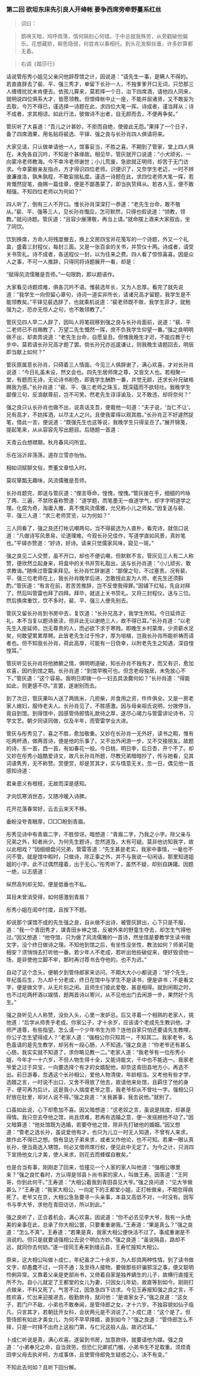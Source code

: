 <script type="text/javascript">
    var head = document.getElementsByTagName('head')[0];
    cssURL = '/public/article_1.css';
    linkTag = document.createElement('link');
    linkTag.href = cssURL;
    linkTag.setAttribute('type','text/css');
    linkTag.setAttribute('rel','stylesheet');
    head.appendChild(linkTag);
</script>
### 第二回  欲坦东床先引良人开绛帐  要争西席旁牵野蔓系红丝 

> 词曰：

> 鹊唤天暗，鸠呼雨落，情何隔别心何错。于中总就我殊劳，从旁戳破他偏乐。花想藏娇，柳思隐弱，何尝肯以春相托。到头花发柳丝垂，许多妙算都无着。

> 右调《踏莎行》

话说管彤秀小姐见父亲问他辞荐馆之计，因说道：“请先生一事，是瞒人不得的。若直直辞去了裴、平、强三秀才，单留下长孙一人，不独爹爹开口无词，只恐那三人缠缠扰扰未肯便去。依孩儿算来，莫若择一个日，治下四席酒，请他四人同来，就明说四位俱系大才，皆愿领教。但恨绛帐中止一座，不能并屈诸贤，又不敢妄为去取，今万不得已，谨选择一诗题在此，求四位大笔一挥。诗成者，谨当拜从；诗不成者，求其相谅。如此行法，彼做诗不出者，自无颜而去，不便再争矣。”

管灰听了大喜道：“吾儿之计甚妙，不拒而自绝，使彼此无怨。”果择了一个日子，备了四席酒果，用名贴将裴选、平铎、强之良与长孙肖四人俱请将来。

大家见请，只认做单请他一人，馆事妥当，不胜之喜。不期到了管家，堂上四人俱在，未免各自沉吟，不知是个甚缘故。相见毕，管灰就开口说道：“小犬顽劣，一向蒙冷老师教海。今不幸冷老师谢世；小儿荒废，急欲就正明师，却苦于无门访求。今幸蒙敝亲友指点，方才得识四位老师。识便识了，又奈学生老迈，一时不辨谁濂谁洛，孰朱孰程，不敢妄揣私度。谨选一诗题在此，求四位老师大笔一挥，若肯慨然捉笔，曲赐一篇佳章，便是不鄙愚蒙了，即当执贽拜从。若吝人玉，便不敢相强。不知四位老师以为何如？”

四人听了，倒有三人不开口。惟长孙肖深深打一恭道：“老先生台命，敢不敬从。”裴、平、强等三人，见长孙肖慨应，怎可默然，只得也假说道：“领教，领教。”就问诗题。管灰道：“且容少展薄敬，再当上请。”就命摆上酒来大家叙齿，坐了同饮。

饮到换席，方命人将残度撤去，换上文房四宝并花笺写的一个诗题，外又一个礼盒，盛着三封程仪，每封三面。又是一张百金的关书，并贽仪十两。诗成者，请受关书贽礼。诗不成者，各送程仪一封，以为往来之费。四人看了惊惊喜喜。因是众人之事，不可一人推辞，只得同将诗题展开一看，却是：

“赋得风流懦雅是吾师。”一句限韵，即以题语作。

大家看见诗题烦难，俱各沉吟不语。惟裴选年长，又为人忠厚。看完了就先说道：“我学生一向但留心章句，诗词一道实非所长，请诸兄高才留题，我学生是不能领教矣。”平铎见裴选辞了，也就乘机说道：“裴老师既不做，我学生菲才，就勉强为之，恐亦无惊人之句，也不敢领教了。”

管灰见四人早二人辞了，因叫人将笔砚移到强之良与长孙肖面前，说道：“裴、平二老师已不肖赐教了，万望二先生慨然一挥，庶不负我学生仰望一番。”强之良明明做不出，却卖弄说道：“老先生台命，自愿呈丑。但愧我晚生才迟，不能应教于七步中，莫若请长孙兄高才题了罢。倘长孙兄亦巡逡谦让，则我晚生请题回去，明辰即当献上如何？”

管灰原属意长孙肖，只碍着三人情面。今见三人俱辞谢了，满心欢喜，才对长孙肖说道：“今日礼虽未设，然文会也。四先生居师席之尊，又皆文人也。若相聚一堂，有题而无诗，无论诗书削色，即我学生酬酢一番，并觉无颜，还求长孙兄破格赐我为感。”长孙肖道：“裴、平、强三老师之珠玉，既深蕴而不欲轻吐。我晚学生鄙俚三句，反浪献尊前，岂不可笑。然老先生谆谆谕及，又不敢违，却将奈何？”

强之良只认长孙肖也做不出，说乖话支吾，便栽他一句道：“夫子说，‘当仁不让’。兄有高才，不妨挥洒，以尽主人之兴。且使我辈得以观其胜。”长孙肖正不好遽然捉笔，借此一言，便说道：“既强先生也这等说，我晚学生只得呈丑了。”展开锦笺，提起笔来，从从容容先写出题目。后随题一首道：

天青云白想襟期，秋月春风问所宜。

乐在浴沂非荡荡，道存立雪亦怡怡。

相如词赋聊文俗，贾董文章恰入时。

莫叹箪瓢无趣味，风流儒雅是吾师。

长孙肖题完，即送与管灰道：“俚言辱命，惶愧，惶愧。”管灰接在手，细细的吟咏了两、三遍，不禁欣喜称赞道：“道学题，而笔墨无一痕道学气，却字字明道学之理。化腐为奇，淘庸入雅，真不愧风流儒雅，允兄称小儿之师矣。”因复送与裴、平、强三人道：“求三老师赏览，以为何如？”

三人同看了，强之良还打帐讥嘲两句。当不得裴选为人直朴，看完诗，就信口说道：“凡做诗写风景易，论道理难。今观长孙兄佳作，写道学直如风景，真妙笔也。”平铎亦赞道：“好诗，好诗。读来只觉儒家风味，窥见一斑。”

强之良见二人交赞，虽不开口，却也不便讥嘲，但默默不言。管灰见三人有二人称赞，便欣然立起身来，将盒中的关书并贽礼取出，送与长孙肖道：“小儿顽劣，敢求教诲。”随唤过管雷来拜见。长孙肖忙辞谢道：“鄙俚之句，不过塞责。况有裴、平、强三位老师在上，我长孙肖晚学后进，怎敢授此妄为人师，老先生还须斟酌。”管灰道：“有言在前，若苦苦推辞，岂不反使我得罪。”因铺下红毡，先自对拜了。然后叫管雷也拜了四拜。拜毕，就送上关书贽礼。又将三封程仪，送与三位。然后换席重饮，饮不多时，裴、平、强三人便先别去。

管灰又留长孙肖到书房中去，复饮道：“长孙兄高才，我学生所知。今日延师正礼，本不当复以题诗亵渎，但非此无以谢绝三人，故不得已耳。”长孙肖道：“以老先生入座延师，岂无尊贵的人，而必欲下求于寒贱。即晚生乡村蒙席，少资薪水足矣，何敢望累累厚聘。此皆老先生过于怜才，厚为培植，岂我长孙肖所能祈祷而请者也。但不知我长孙肖，荷此高厚，可能有一日侥幸，以附老先生之知遇，深自惶惶耳。”

管灰听见长孙肖将他肺腑之情，俱明明道破，知长孙肖不独有才，而又有识，愈加欢喜，因约到馆之期。长孙肖道：“到馆早晚可也。但念老母独居，未免放心不下。”管灰道：“这个容易。我明日即拨一仆一妇去具汲爨何如？”长孙肖道：“得能如此，则更感不尽。”言罢，遂谢别而去。

到了次日，管灰果叫人送了两挑米，几担柴，并食用之资，件件俱全。又是一房老家人媳妇，服侍老夫人。长孙肖见了，不胜感激。因与母亲祖氏说明，分拨停当，竟自到馆。到得馆中，因感管侍郎情礼款待之厚，遂尽心竭力与管雷讲论诗书，习学文艺。朝夕同读同做，仅及半年，而管雷学业大进。

管灰与彤秀见了，喜之不胜，愈加敬重。又妙在长孙肖一无外好，读书之暇，惟有吃两杯酒，做两首诗，便是他的乐事了。又不出外闲游一步，又不交接朋友。故题的诗，东一首，西一首，有如春花一般。今日桃，明日李，后日杏，开个不了。却又妙在彤秀小姐酷爱诗文，故凡长孙肖所题，尽教兄弟暗暗抄了，传与她看，见其词语隽秀，无不称赞。赏便赏，却是赏其才，实与情意无关。忽一日，偶见他一首感知诗道：

君亲恩义有根枝，无故而深是感知。

才向饥寒消世态，又随冷暖入诗脾。

花开花落春常好，云去云来天不移。

垂盼没夸青眼厚，□□□盼到青眉。

彤秀见诗中有青眉二字，不胜惊讶。暗想道：“青眉二字，乃我之小字。除父亲与兄弟之外，知者尚少。为何先生题诗，忽然道及，大有可疑。莫非他访知我字，故以此相戏？”因细细盘问兄弟，管雷答道：“先生甚是老实，我家中事情，一毫也不问不管。就是馆中暇时，只做诗，除正事之外，并不与我说一句闲话，那里知道姐姐的小字。此不过偶然撞着，出于无心。”彤秀听了，虽然不疑，却别自踌躇。因题一绝，以志感道：

纵然高列却无知，便是低垂也不私。

耳目未曾消受得，如何感激到青眉？

彤秀小姐在闺中忖度，且按下不题。

却说那个谋馆不成的先生强之良，自从做不出诗，被管灰辞出，心下只是不服，道：“我一个青田秀才，谋青田乡绅之馆，反被外来的野童生夺去，却怎生气得他过。”因又想道：“他夺馆，只为做了风流儒雅的一首诗，然坐馆是要教学生读书做文字，没个终日做诗之理。不知他到馆之后，有坐性没坐性，教法如何？师弟可能相安？须悄悄去打听他一番。若少年人不老成，若听出他些破绽来，便好毁谤他一场，是非使他立脚不牢，那时再讨荐书去夺他的，也不为迟。”

自动了这个念头，便朝夕到管侍郎家来访问。不期大大小小都说道：“好个先生，年纪虽后生，为人却十分老成，终日在馆中与学生不是读书，便是讲书；不是看文字，便是做文字，从无片刻之闲。且师生们彼此爱敬，甚是相得。就到闲暇之时，也不过吃两杯酒以娱情，题两首诗以寄兴，从不见他出门去闲游一步，果然好个先生。”

强之良听见人人称赞，没处入头，心里一发妒忌。后又寻着一个相熟的老家人，挑他道：“后学从师贵乎老成。你家公子，才十余岁，应该请个老成先生教训他，才师严道尊，有些指望。怎么请一个少年书生为师？连他自家只怕还要请先生教哩，你公子怎生望得成人？”老家人道：“强相公你只知其一，不知其二。我家老爷，名色虽请的是先生教学，却另有一段心肠，人不知道。”强之良道：“你老爷还有甚么心肠，我实实就不知道了，求你略见教一二。”老家人道：“我老爷有一位彤秀小姐，今年才一十六岁，不但人物生得十全，又能诗能文，千中也不能选一。我家老爷爱之过于异宝，一向要选择个有才的女婿配他，却奈这青田县地方小，再选不出。前日游春，忽遇这个长孙相公，爱他人物清俊，年龄相当。又考他有些才学，选婿之言，一时说不出口，又舍不得放了他去，故请他来处馆，且羁住了他的身子，便可再为后计。这是我小人揣度老爷之意，我老爷却从不曾吐一字。强相公只好放在肚里，却对人说不得。”强之良道：“关我甚事，我去说他。”就别了。

口虽如此说，心下却愈加不喜。因又暗想道：“这老奴之言，虽说是揣度，却甚是得情。我只空去夺他之馆，尚且烦难，若再有选婚之意，便一发摇撼他不动了。”因又暗算道：“他处馆既为选婚，若要夺他之馆，除非先打破他的婚姻。”因又想道：“管老之选长孙，虽说爱他有才，也只为儿立一时无人知道，不曾有人来求，故作此不得已之想。倘有显达子弟来求，或者又作他论，也不可知。若果一眼认真长孙，便当竟选入甥馆，何必又借师席行权，便见此中无定了。为今之计，只消四下宣扬他女儿才美，使人来求，则花去而蜂蝶自散矣。”

也是合当有事，刚刚走了回来，恰撞见一个人家的家人叫他道：“强相公哪里来？”强之良忙看时，方认得是邻县卜尚书家的家人，叫做王寿。因答道：“王阿哥，你到此何干。”王寿道：“大相公着我到青田县见大爷。”强之良问道：“见大爷做甚么？”王寿道：“我家大相公，一向定下的王都堂小姐，正打帐做亲，不期忽得病死了。老爷又在京，大相公急急要寻一头亲事，本县又高低不对，一时没有。因写书与李大爷，求他在青田访访，所以到此。”

强之良听了，正合着机会，满心欢喜。因说道：“你不必去见李大爷，我有一头绝美的亲事在此，总承了你大相公罢，只要重重谢我。”王寿道：“果是真么？”强之良道：“怎么不真”。王寿道：“若果是真，我家大相公便快活不过了。事成重谢是不消说的。但只是就要请强相公去说个明白方妙。”强之良道：“虽说隔县，路却不远，就同你去何妨。”遂一径同王寿来到缙云县，王寿忙报知大相公。

原来，这大相公叫做卜成仁，年纪虽才二十余岁，为人却具两种性情。到了读书做文字，却愚蠢不过，一窍不通；及至待人接物，要做那些奸骗邪淫之事，便又聪明伶俐异常。又靠着父亲是吏部尚书，又倚着自家是独养嫡生的儿子，故横行直撞无所不为。自小儿就定了王都堂的女儿为妻，只因女儿年幼，故直等到如今。刚刚打点做亲，不料又死了。气苦不过，因急急四下访求。今见王寿报知强之良之言，不胜欢喜，忙出来迎接进去，殷勤款待，就问他：“是谁家女子。”强之良道：“这女子，若门户不敌，小弟也不敢奉闻，是管侍郎之女，才十六岁。不独容貌如仙子临凡，只言其才，若朝廷开女科，会状两元是不消说了。”卜成仁道：“这个是了。但管侍郎有如此才美女儿，为何不早早择婿，直到如今？”强之良道：“管侍郎怎么不择，只是一时择不出府上这般门第，与仁兄这般人品，故迟迟耳。”

卜成仁听说是真，满心欢喜。遂留到书房，加意款待，就要请他为媒。强之良道：“小弟奉兄之命，自当效劳。但恐仁兄卿贰门楣，小弟书生不足取重。须烦青田李父母去执斧柯，方成事体，且使管侍郎免生疑惑之心，决不有变。”

不知此去何如？且听下回分解。
